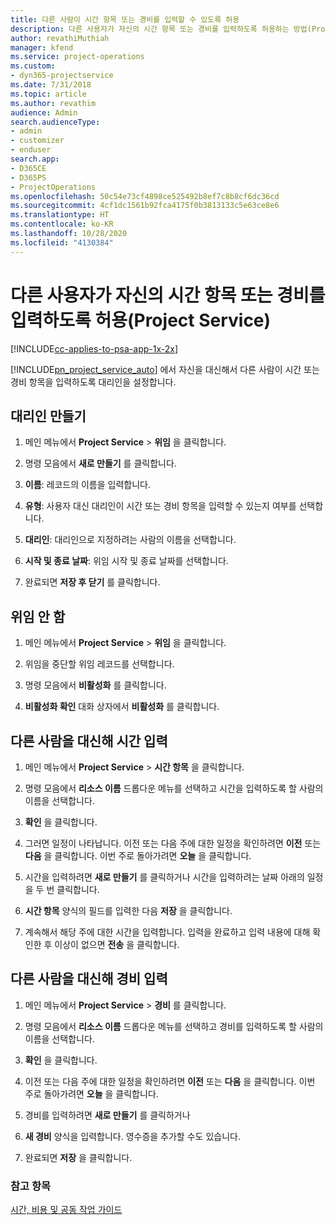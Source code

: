 ```yaml
---
title: 다른 사람이 시간 항목 또는 경비를 입력할 수 있도록 허용
description: 다른 사용자가 자신의 시간 항목 또는 경비를 입력하도록 허용하는 방법(Project Service)
author: revathiMuthiah
manager: kfend
ms.service: project-operations
ms.custom:
- dyn365-projectservice
ms.date: 7/31/2018
ms.topic: article
ms.author: revathim
audience: Admin
search.audienceType:
- admin
- customizer
- enduser
search.app:
- D365CE
- D365PS
- ProjectOperations
ms.openlocfilehash: 50c54e73cf4898ce525492b8ef7c8b8cf6dc36cd
ms.sourcegitcommit: 4cf1dc1561b92fca4175f0b3813133c5e63ce8e6
ms.translationtype: HT
ms.contentlocale: ko-KR
ms.lasthandoff: 10/28/2020
ms.locfileid: "4130384"
---
```

# <a name="allow-someone-else-to-enter-your-time-entry-or-expense-project-service"></a>다른 사용자가 자신의 시간 항목 또는 경비를 입력하도록 허용(Project Service)

[!INCLUDE[cc-applies-to-psa-app-1x-2x](../includes/cc-applies-to-psa-app-1x-2x.md)]

[!INCLUDE[pn_project_service_auto](../includes/pn-project-service-auto.md)] 에서 자신을 대신해서 다른 사람이 시간 또는 경비 항목을 입력하도록 대리인을 설정합니다.  
  
## <a name="create-a-delegate"></a>대리인 만들기  
  
1.  메인 메뉴에서 **Project Service** > **위임** 을 클릭합니다.  
  
2.  명령 모음에서 **새로 만들기** 를 클릭합니다.  
  
3. **이름**: 레코드의 이름을 입력합니다.  
  
4. **유형**: 사용자 대신 대리인이 시간 또는 경비 항목을 입력할 수 있는지 여부를 선택합니다.  
  
5. **대리인**: 대리인으로 지정하려는 사람의 이름을 선택합니다.  
  
6. **시작 및 종료 날짜**: 위임 시작 및 종료 날짜를 선택합니다.  
  
7.  완료되면 **저장 후 닫기** 를 클릭합니다.  
  
## <a name="turn-off-delegation"></a>위임 안 함  
  
1.  메인 메뉴에서 **Project Service** > **위임** 을 클릭합니다.  
  
2.  위임을 중단할 위임 레코드를 선택합니다.  
  
3.  명령 모음에서 **비활성화** 를 클릭합니다.  
  
4.  **비활성화 확인** 대화 상자에서 **비활성화** 를 클릭합니다.  
  
## <a name="enter-time-for-someone-else"></a>다른 사람을 대신해 시간 입력  
  
1.  메인 메뉴에서 **Project Service** > **시간 항목** 을 클릭합니다.  
  
2.  명령 모음에서 **리소스 이름** 드롭다운 메뉴를 선택하고 시간을 입력하도록 할 사람의 이름을 선택합니다.  
  
3.  **확인** 을 클릭합니다.  
  
4.  그러면 일정이 나타납니다. 이전 또는 다음 주에 대한 일정을 확인하려면 **이전** 또는 **다음** 을 클릭합니다. 이번 주로 돌아가려면 **오늘** 을 클릭합니다.  
  
5.  시간을 입력하려면 **새로 만들기** 를 클릭하거나 시간을 입력하려는 날짜 아래의 일정을 두 번 클릭합니다.  
  
6.  **시간 항목** 양식의 필드를 입력한 다음 **저장** 을 클릭합니다.  
  
7.  계속해서 해당 주에 대한 시간을 입력합니다. 입력을 완료하고 입력 내용에 대해 확인한 후 이상이 없으면 **전송** 을 클릭합니다.  
  
## <a name="enter-expenses-for-someone-else"></a>다른 사람을 대신해 경비 입력  
  
1.  메인 메뉴에서 **Project Service** > **경비** 를 클릭합니다.  
  
2.  명령 모음에서 **리소스 이름** 드롭다운 메뉴를 선택하고 경비를 입력하도록 할 사람의 이름을 선택합니다.  
  
3.  **확인** 을 클릭합니다.  
  
4.  이전 또는 다음 주에 대한 일정을 확인하려면 **이전** 또는 **다음** 을 클릭합니다. 이번 주로 돌아가려면 **오늘** 을 클릭합니다.  
  
5.  경비를 입력하려면 **새로 만들기** 를 클릭하거나  
  
6.  **새 경비** 양식을 입력합니다. 영수증을 추가할 수도 있습니다.  
  
7.  완료되면 **저장** 을 클릭합니다.  
  
### <a name="see-also"></a>참고 항목  
 [시간, 비용 및 공동 작업 가이드](../psa/time-expense-collaboration-guide.md)
